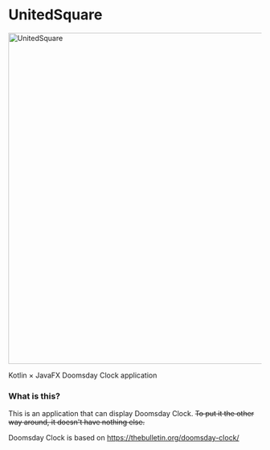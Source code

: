 # UnitedSquare

<img width="658" alt="UnitedSquare" src="https://user-images.githubusercontent.com/70018855/101241809-ce154d00-373c-11eb-85fe-2647a7678cfb.png">

Kotlin × JavaFX Doomsday Clock application

### What is this?
This is an application that can display Doomsday Clock.
~~To put it the other way around, it doesn't have nothing else.~~

Doomsday Clock is based on https://thebulletin.org/doomsday-clock/

